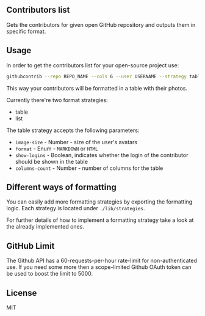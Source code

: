 ## Contributors list

Gets the contributors for given open GitHub repository and outputs them in specific format.

## Usage

In order to get the contributors list for your open-source project use:

```bash
githubcontrib --repo REPO_NAME --cols 6 --user USERNAME --strategy table --filter user1,user2,user3 | pbcopy
```

This way your contributors will be formatted in a table with their photos.

Currently there're two format strategies:

- table
- list

The table strategy accepts the following parameters:

- `image-size` - Number - size of the user's avatars
- `format` - Enum - `MARKDOWN` or `HTML`
- `show-logins` - Boolean, indicates whether the login of the contributor should be shown in the table
- `columns-count` - Number - number of columns for the table

## Different ways of formatting

You can easily add more formatting strategies by exporting the formatting logic. Each strategy is located under `./lib/strategies`.

For further details of how to implement a formatting strategy take a look at the already implemented ones.

## GitHub Limit

The Github API has a 60-requests-per-hour rate-limit for non-authenticated use. If you need some more then a scope-limited Github OAuth token can be used to boost the limit to 5000.

## License

MIT
